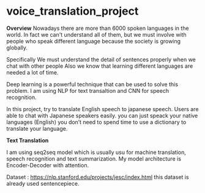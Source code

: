 # voice_translation_project


**Overview**
Nowadays there are more than 6000 spoken languages in the world.
In fact we can't understand all of them, but we must involve with people who speak different language
because the society is growing globally.

Specifically We must understand the detail of sentences properly when we chat with other people
Also we know that learning different languages are needed a lot of time.

Deep learning is a powerful technique that can be used to solve this problem.
I am using NLP for text transaltion and CNN for speech recognition.

In this project, try to translate English speech to japanese speech.
Users are able to chat with Japanese speakers easily.
you can just speack your native languages (English)
you don’t need to spend time to use a dictionary to translate your language.

**Text Translation**

I am using seq2seq model which is usually usu for machine translation, speech recognition and text summarization.
My model architecture is Encoder-Decoder with attention.

Dataset : https://nlp.stanford.edu/projects/jesc/index.html
this dataset is already used sentencepiece.








